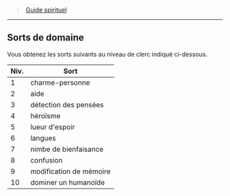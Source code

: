 ﻿---
!GenericItem
Name: Sorts de domaine
Id: cleric_guide_hd.md#sorts-de-domaine
ParentLink: cleric_guide_hd.md#guide-spirituel
ParentName: Guide spirituel
NameLevel: 2
Attributes:
  Name: Sorts de domaine
  Markdown: >+
    ## <!--Name-->Sorts de domaine<!--/Name-->


    Vous obtenez les sorts suivants au niveau de clerc indiqué ci-dessous.


    |Niv.|Sort|

    |---|---|

    |1|charme-personne|

    |2|aide|

    |3|détection des pensées|

    |4|héroïsme|

    |5|lueur d'espoir|

    |6|langues|

    |7|nimbe de bienfaisance|

    |8|confusion|

    |9|modification de mémoire|

    |10|dominer un humanoïde|

AttributesDictionary: >+
  Name: Sorts de domaine

  Markdown: >+

    ## <!--Name-->Sorts de domaine<!--/Name-->





    Vous obtenez les sorts suivants au niveau de clerc indiqué ci-dessous.





    |Niv.|Sort|



    |---|---|



    |1|charme-personne|



    |2|aide|



    |3|détection des pensées|



    |4|héroïsme|



    |5|lueur d'espoir|



    |6|langues|



    |7|nimbe de bienfaisance|



    |8|confusion|



    |9|modification de mémoire|



    |10|dominer un humanoïde|



---
> [Guide spirituel](hd_cleric_guide.md)

---

## Sorts de domaine

Vous obtenez les sorts suivants au niveau de clerc indiqué ci-dessous.

|Niv.|Sort|
|---|---|
|1|charme-personne|
|2|aide|
|3|détection des pensées|
|4|héroïsme|
|5|lueur d'espoir|
|6|langues|
|7|nimbe de bienfaisance|
|8|confusion|
|9|modification de mémoire|
|10|dominer un humanoïde|

